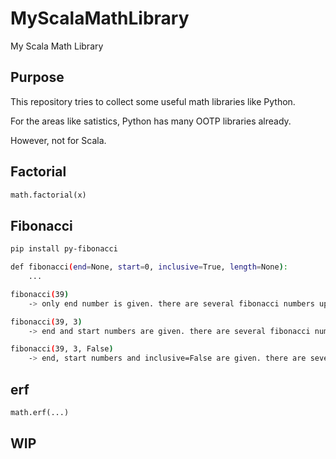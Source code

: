# MyScalaMathLibrary

My Scala Math Library

## Purpose

This repository tries to collect some useful math libraries like Python.

For the areas like satistics, Python has many OOTP libraries already.

However, not for Scala.

## Factorial

```python
math.factorial(x)
```

## Fibonacci

```bash
pip install py-fibonacci

def fibonacci(end=None, start=0, inclusive=True, length=None):
    ...

fibonacci(39) 
    -> only end number is given. there are several fibonacci numbers upto 39 starting at 0.

fibonacci(39, 3) 
    -> end and start numbers are given. there are several fibonacci numbers upto 39 starting at 3.

fibonacci(39, 3, False) 
    -> end, start numbers and inclusive=False are given. there are several fibonacci numbers upto 39 (exclusive) starting at 3.
```

## erf

```python
math.erf(...)
```

## WIP
